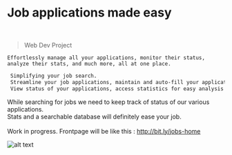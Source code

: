 # Job applications made easy
<br>

> Web Dev Project

```
Effortlessly manage all your applications, monitor their status,
analyze their stats, and much more, all at one place.
```

```html
 Simplifying your job search.
 Streamline your job applications, maintain and auto-fill your applications database,
 View status of your applications, access statistics for easy analysis of work applications, and much more.
``` 

While searching for jobs we need to keep track of status of our various applications. <br>
Stats and a searchable database will definitely ease your job.
<br>
<br>
Work in progress. Frontpage will be like this : http://bit.ly/jobs-home
<br>

![alt text](https://github.com/KaranTyagi/job-applications-stats/blob/master/demo.gif)

